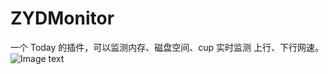 # ZYDMonitor
一个 Today 的插件，可以监测内存、磁盘空间、cup
实时监测 上行、下行网速。
![Image text](http://raw.github.com/alwaysDB/ZYDMonitor/ZYDMonitor/show.PNG)
